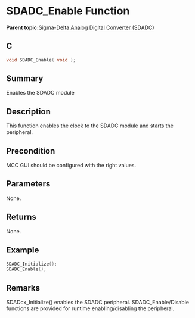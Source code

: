 # SDADC\_Enable Function

**Parent topic:**[Sigma-Delta Analog Digital Converter \(SDADC\)](GUID-67D47E4E-A9CC-4485-9552-A56F2E6825A3.md)

## C

```c
void SDADC_Enable( void );
```

## Summary

Enables the SDADC module

## Description

This function enables the clock to the SDADC module and starts the peripheral.

## Precondition

MCC GUI should be configured with the right values.

## Parameters

None.

## Returns

None.

## Example

```c
SDADC_Initialize();
SDADC_Enable();
```

## Remarks

SDADcx\_Initialize\(\) enables the SDADC peripheral. SDADC\_Enable/Disable functions are provided for runtime enabling/disabling the peripheral.

